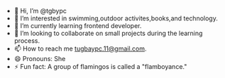 - 👋 Hi, I’m @tgbypc
- 👀 I’m interested in swimming,outdoor activites,books,and technology.
- 🌱 I’m currently learning frontend developer.
- 💞️ I’m looking to collaborate on small projects during the learning process.
- 📫 How to reach me tugbaypc.11@gmail.com.
- 😄 Pronouns: She
- ⚡ Fun fact: A group of flamingos is called a "flamboyance."
